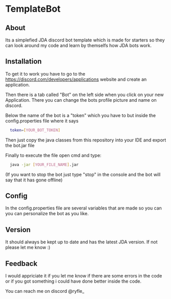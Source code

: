 # TemplateBot

## About
Its a simplefied JDA discord bot template which is made for starters so they can look around my code and learn by themselfs how JDA bots work.



## Installation
To get it to work you have to go to the https://discord.com/developers/applications website and create an application.

Then there is a tab called "Bot" on the left side when you click on your new Application. There you can change the bots profile picture and name on discord.

Below the name of the bot is a "token" which you have to but inside the config.properties file where it says

```bash
  token=[YOUR_BOT_TOKEN]
```

Then just copy the java classes from this repository into your IDE and export the bot.jar file

Finally to execute the file open cmd and type:
```bash
  java -jar [YOUR_FILE_NAME].jar
```

(If you want to stop the bot just type "stop" in the console and the bot will say that it has gone offline)



## Config
In the config.properties file are several variables that are made so you can you can personalize the bot as you like.

## Version
It should always be kept up to date and has the latest JDA version.
If not please let me know :)


## Feedback
I would appriciate it if you let me know if there are some errors in the code or if you got something i could have done better inside the code.

You can reach me on discord @ryfle_

